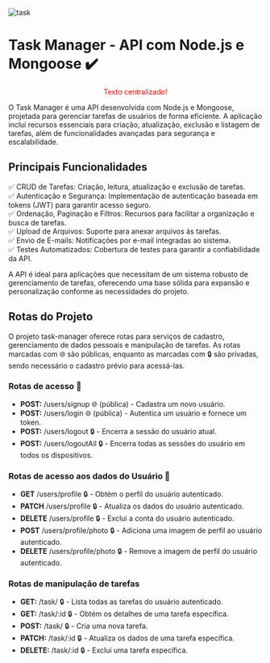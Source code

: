 ![task](https://github.com/user-attachments/assets/2f5fa733-2a69-44a4-b86d-33e43122b6a6)

# Task Manager - API com Node.js e Mongoose ✔️

<!-- ![Static Badge](https://img.shields.io/badge/click-blue%20%20aqui-red) -->
<!--
![Static Badge](https://img.shields.io/badge/click-blue__oi-red) -->

<p align="center" style='color: red'>Texto centralizado!</p>

O Task Manager é uma API desenvolvida com Node.js e Mongoose, projetada para gerenciar tarefas de usuários de forma eficiente. A aplicação inclui recursos essenciais para criação, atualização, exclusão e listagem de tarefas, além de funcionalidades avançadas para segurança e escalabilidade.

## Principais Funcionalidades

✅ CRUD de Tarefas: Criação, leitura, atualização e exclusão de tarefas.  
✅ Autenticação e Segurança: Implementação de autenticação baseada em tokens (JWT) para garantir acesso seguro.  
✅ Ordenação, Paginação e Filtros: Recursos para facilitar a organização e busca de tarefas.  
✅ Upload de Arquivos: Suporte para anexar arquivos às tarefas.  
✅ Envio de E-mails: Notificações por e-mail integradas ao sistema.  
✅ Testes Automatizados: Cobertura de testes para garantir a confiabilidade da API.

A API é ideal para aplicações que necessitam de um sistema robusto de gerenciamento de tarefas, oferecendo uma base sólida para expansão e personalização conforme as necessidades do projeto.

## Rotas do Projeto

O projeto task-manager oferece rotas para serviços de cadastro, gerenciamento de dados pessoais e manipulação de tarefas. As rotas marcadas com 🌐 são públicas, enquanto as marcadas com 🔒 são privadas, sendo necessário o cadastro prévio para acessá-las.

### Rotas de acesso 🚀

- **POST:** /users/signup 🌐 (pública) - Cadastra um novo usuário.
- **POST:** /users/login 🌐 (pública) - Autentica um usuário e fornece um token.
- **POST:** /users/logout 🔒 - Encerra a sessão do usuário atual.
- **POST:** /users/logoutAll 🔒 - Encerra todas as sessões do usuário em todos os dispositivos.

### Rotas de acesso aos dados do Usuário 👤

- **GET** /users/profile 🔒 - Obtém o perfil do usuário autenticado.
- **PATCH** /users/profile 🔒 - Atualiza os dados do usuário autenticado.
- **DELETE** /users/profile 🔒 - Exclui a conta do usuário autenticado.
- **POST** /users/profile/photo 🔒 - Adiciona uma imagem de perfil ao usuário autenticado.
- **DELETE** /users/profile/photo 🔒 - Remove a imagem de perfil do usuário autenticado.

### Rotas de manipulação de tarefas

- **GET:** /task/ 🔒 - Lista todas as tarefas do usuário autenticado.
- **GET:** /task/:id 🔒 - Obtém os detalhes de uma tarefa específica.
- **POST:** /task/ 🔒 - Cria uma nova tarefa.
- **PATCH:** /task/:id 🔒 - Atualiza os dados de uma tarefa específica.
- **DELETE:** /task/:id 🔒 - Exclui uma tarefa específica.
